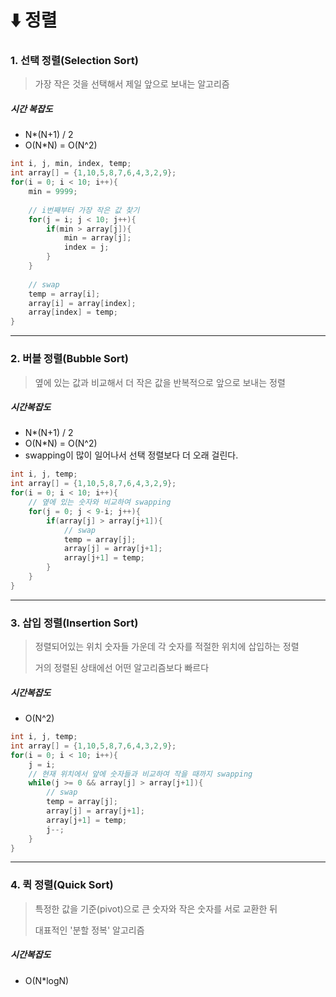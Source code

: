 # :arrow_down: 정렬

### 1. 선택 정렬(Selection Sort)

> 가장 작은 것을 선택해서 제일 앞으로 보내는 알고리즘



##### 시간 복잡도 

- N*(N+1) / 2
- O(N*N) = O(N^2)



```java
int i, j, min, index, temp;
int array[] = {1,10,5,8,7,6,4,3,2,9};
for(i = 0; i < 10; i++){
    min = 9999;
    
    // i번째부터 가장 작은 값 찾기
    for(j = i; j < 10; j++){
        if(min > array[j]){
            min = array[j];
            index = j;
        }
    }
    
    // swap
    temp = array[i];
    array[i] = array[index];
    array[index] = temp;
}
```



----

### 2. 버블 정렬(Bubble Sort)

> 옆에 있는 값과 비교해서 더 작은 값을 반복적으로 앞으로 보내는 정렬



##### 시간복잡도

- N*(N+1) / 2
- O(N*N) = O(N^2)
- swapping이 많이 일어나서 선택 정렬보다 더 오래 걸린다.



``` java
int i, j, temp;
int array[] = {1,10,5,8,7,6,4,3,2,9};
for(i = 0; i < 10; i++){
    // 옆에 있는 숫자와 비교하여 swapping
    for(j = 0; j < 9-i; j++){
        if(array[j] > array[j+1]){
            // swap
            temp = array[j];
            array[j] = array[j+1];
            array[j+1] = temp;
        }
    }    
}
```



----

### 3. 삽입 정렬(Insertion Sort)

> 정렬되어있는 위치 숫자들 가운데 각 숫자를 적절한 위치에 삽입하는 정렬
>
> 거의 정렬된 상태에선 어떤 알고리즘보다 빠르다



##### 시간복잡도

- O(N^2)



```java
int i, j, temp;
int array[] = {1,10,5,8,7,6,4,3,2,9};
for(i = 0; i < 10; i++){
    j = i;
    // 현재 위치에서 앞에 숫자들과 비교하여 작을 때까지 swapping
    while(j >= 0 && array[j] > array[j+1]){
        // swap
        temp = array[j];
        array[j] = array[j+1];
        array[j+1] = temp;
        j--;
    }
}
```



----

### 4. 퀵 정렬(Quick Sort)

>특정한 값을 기준(pivot)으로 큰 숫자와 작은 숫자를 서로 교환한 뒤
>
>대표적인 '분할 정복' 알고리즘



##### 시간복잡도

- O(N*logN)



```java
```

